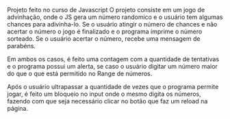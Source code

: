 Projeto feito no curso de Javascript 
O projeto consiste em um jogo de advinhação, onde o JS gera um número randomico e o usuário tem algumas chances para adivinha-lo.
Se o usuário atingir o número de chances e não acertar o número o jogo é finalizado e o programa imprime o número sorteado.
Se o usuário acertar o número, recebe uma mensagem de parabéns.

Em ambos os casos, é feito uma contagem com a quantidade de tentativas e o programa possui um alerta, se caso o usuário digitar um número maior
do que o que está permitido no Range de números.

Após o usuário ultrapassar a quantidade de vezes que o programa permite jogar, é feito um bloqueio no input onde o mesmo digita os números, 
fazendo com que seja necessário clicar no botão que faz um reload na página.

